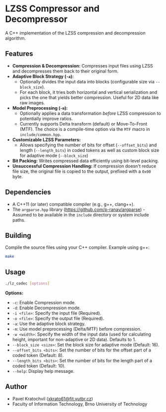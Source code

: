 # LZSS Compressor and Decompressor

A C++ implementation of the LZSS compression and decompression algorithm.

## Features

*   **Compression & Decompression:** Compresses input files using LZSS and decompresses them back to their original form.
*   **Adaptive Block Strategy (`-a`):**
    *   Optionally divides the input data into blocks (configurable size via `--block_size`).
    *   For each block, it tries both horizontal and vertical serialization and picks the one that yields better compression. Useful for 2D data like raw images.
*   **Model Preprocessing (`-m`):**
    *   Optionally applies a data transformation *before* LZSS compression to potentially improve ratios.
    *   Currently supports Delta transform (default) or Move-To-Front (MTF). The choice is a compile-time option via the `MTF` macro in `include/common.hpp`.
*   **Customizable LZSS Parameters:**
    *   Allows specifying the number of bits for offset (`--offset_bits`) and length (`--length_bits`) in coded tokens as well as custom block size for adaptive mode (`--block_size`)
*   **Bit Packing:** Writes compressed data efficiently using bit-level packing.
*   **Unsuccessful Compression Handling:** If compression doesn't reduce file size, the original file is copied to the output, prefixed with a `0x00` byte.

## Dependencies

*   A C++11 (or later) compatible compiler (e.g., g++, clang++).
*   The `argparse.hpp` library (https://github.com/p-ranav/argparse) - Assumed to be available in the `include` directory or system include paths.

## Building

Compile the source files using your C++ compiler. Example using g++:

```bash
make
```

## Usage
```bash
./lz_codec [options]
```

**Options:**

*   `-c`: Enable Compression mode.
*   `-d`: Enable Decompression mode.
*   `-i <file>`: Specify the input file (Required).
*   `-o <file>`: Specify the output file (Required).
*   `-a`: Use the adaptive block strategy.
*   `-m`: Use model preprocessing (Delta/MTF) before compression.
*   `-w <width>`: Specify the width of the input data (used for calculating height, important for non-adaptive or 2D data). Defaults to 1.
*   `--block_size <size>`: Set the block size for adaptive mode (Default: 16).
*   `--offset_bits <bits>`: Set the number of bits for the offset part of a coded token (Default: 8).
*   `--length_bits <bits>`: Set the number of bits for the length part of a coded token (Default: 10).
*   `--help`: Display help message.

## Author

*   Pavel Kratochvil (xkrato61@fit.vutbr.cz)
*   Faculty of Information Technology, Brno University of Technology